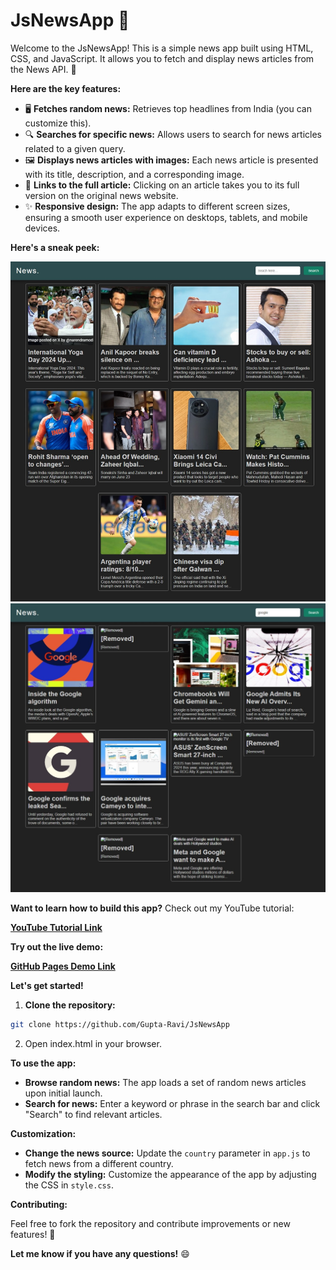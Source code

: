 # JsNewsApp 📰

Welcome to the JsNewsApp! This is a simple news app built using HTML, CSS, and JavaScript. It allows you to fetch and display news articles from the News API. 🚀

**Here are the key features:**

- 🖥️ **Fetches random news:** Retrieves top headlines from India (you can customize this).
- 🔍 **Searches for specific news:** Allows users to search for news articles related to a given query.
- 🖼️ **Displays news articles with images:** Each news article is presented with its title, description, and a corresponding image.
- 🔗 **Links to the full article:**  Clicking on an article takes you to its full version on the original news website.
- ✨ **Responsive design:**  The app adapts to different screen sizes, ensuring a smooth user experience on desktops, tablets, and mobile devices.

**Here's a sneak peek:**

![JsNewsApp Demo](s1.jpeg)
![JsNewsApp Demo](s2.jpeg)

**Want to learn how to build this app?**  Check out my YouTube tutorial:

[**YouTube Tutorial Link**](https://youtu.be/ZGLKTQVyT0U?si=vk6RwVIKQfXTn1a8)

**Try out the live demo:**

[**GitHub Pages Demo Link**](https://gupta-ravi.github.io/JsNewsApp)

**Let's get started!**

1. **Clone the repository:**
```bash
git clone https://github.com/Gupta-Ravi/JsNewsApp
```

2. Open index.html in your browser.

**To use the app:**

- **Browse random news:** The app loads a set of random news articles upon initial launch.
- **Search for news:** Enter a keyword or phrase in the search bar and click "Search" to find relevant articles.

**Customization:**

- **Change the news source:** Update the `country` parameter in `app.js` to fetch news from a different country.
- **Modify the styling:** Customize the appearance of the app by adjusting the CSS in `style.css`.

**Contributing:**

Feel free to fork the repository and contribute improvements or new features! 🤝

**Let me know if you have any questions!** 😄